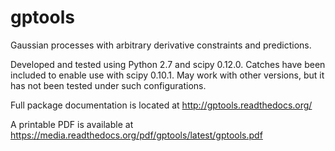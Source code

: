 gptools
=======

Gaussian processes with arbitrary derivative constraints and predictions.

Developed and tested using Python 2.7 and scipy 0.12.0. Catches have been included to enable use with scipy 0.10.1. May work with other versions, but it has not been tested under such configurations.

Full package documentation is located at http://gptools.readthedocs.org/

A printable PDF is available at https://media.readthedocs.org/pdf/gptools/latest/gptools.pdf